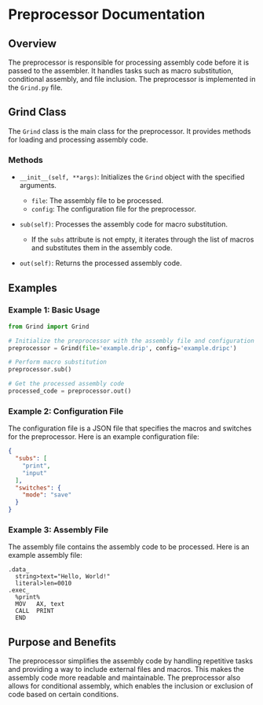 # Preprocessor Documentation

## Overview

The preprocessor is responsible for processing assembly code before it is passed to the assembler. It handles tasks such as macro substitution, conditional assembly, and file inclusion. The preprocessor is implemented in the `Grind.py` file.

## Grind Class

The `Grind` class is the main class for the preprocessor. It provides methods for loading and processing assembly code.

### Methods

- `__init__(self, **args)`: Initializes the `Grind` object with the specified arguments.
  - `file`: The assembly file to be processed.
  - `config`: The configuration file for the preprocessor.

- `sub(self)`: Processes the assembly code for macro substitution.
  - If the `subs` attribute is not empty, it iterates through the list of macros and substitutes them in the assembly code.

- `out(self)`: Returns the processed assembly code.

## Examples

### Example 1: Basic Usage

```python
from Grind import Grind

# Initialize the preprocessor with the assembly file and configuration file
preprocessor = Grind(file='example.drip', config='example.dripc')

# Perform macro substitution
preprocessor.sub()

# Get the processed assembly code
processed_code = preprocessor.out()
```

### Example 2: Configuration File

The configuration file is a JSON file that specifies the macros and switches for the preprocessor. Here is an example configuration file:

```json
{
  "subs": [
    "print",
    "input"
  ],
  "switches": {
    "mode": "save"
  }
}
```

### Example 3: Assembly File

The assembly file contains the assembly code to be processed. Here is an example assembly file:

```assembly
.data_
  string>text="Hello, World!"
  literal>len=0010
.exec_
  %print%
  MOV   AX, text
  CALL  PRINT
  END
```

## Purpose and Benefits

The preprocessor simplifies the assembly code by handling repetitive tasks and providing a way to include external files and macros. This makes the assembly code more readable and maintainable. The preprocessor also allows for conditional assembly, which enables the inclusion or exclusion of code based on certain conditions.
